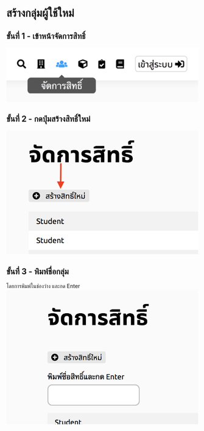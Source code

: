 # สร้างกลุ่มผู้ใช้ใหม่
## ขั้นที่ 1 - เข้าหน้าจัดการสิทธิ์
![](../../img/navigation-bar/permission-button.png)

## ขั้นที่ 2 - กดปุ่มสร้างสิทธิ์ใหม่
![](../../img/manage-role-permission/add-role-button.png)

## ขั้นที่ 3 - พิมพ์ชื่อกลุ่ม
โดยการพิมพ์ในช่องว่าง และกด Enter
![](../../img/manage-role-permission/add-role-form.png)

